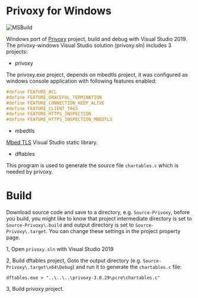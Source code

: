 # Privoxy for Windows
![MSBuild](https://github.com/xinlake/privoxy-windows/workflows/MSBuild/badge.svg)

Windows port of [Privoxy](https://www.privoxy.org/) project, build and debug with Visual Studio 2019. The privoxy-windows Visual Studio solution (privoxy.sln) includes 3 projects:

* privoxy

The privoxy.exe project, depends on mbedtls project, it was configured as windows console application with following features enabled:
```C
#define FEATURE_ACL
#define FEATURE_GRACEFUL_TERMINATION
#define FEATURE_CONNECTION_KEEP_ALIVE
#define FEATURE_CLIENT_TAGS
#define FEATURE_HTTPS_INSPECTION
#define FEATURE_HTTPS_INSPECTION_MBEDTLS
```

* mbedtls

[Mbed TLS](https://tls.mbed.org/) Visual Studio static library.

* dftables

This program is used to generate the source file `chartables.c` which is needed by privoxy.

# Build
Download source code and save to a directory, e.g. `Source-Privoxy`, before you build, you might like to know that project intermediate directory is set to `Source-Privoxy\.build` and output directory is set to `Source-Privoxy\.target`. You can change these settings in the project property page.

1, Open `privoxy.sln` with Visual Studio 2019

2, Build dftables project, Goto the output directory (e.g. `Source-Privoxy\.target\x64\Debug`) and run it to generate the `chartables.c` file:
```
dftables.exe > "..\..\..\privoxy-3.0.29\pcre\chartables.c"
```

3, Build privoxy project.
